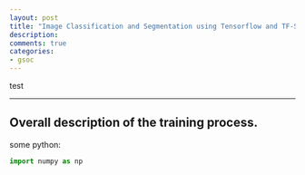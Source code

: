 ```yaml
---
layout: post
title: "Image Classification and Segmentation using Tensorflow and TF-Slim"
description:
comments: true
categories:
- gsoc
---
```



test

___

## Overall description of the training process.

some python:
```python
import numpy as np
```
